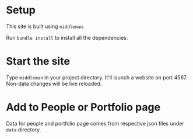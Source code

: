# Setup

This site is built using `middleman`.

Run `bundle install` to install all the dependencies.

# Start the site

Type `middleman` in your project directory. It'll launch a website on port 4567. Non-data changes will be live reloaded.


# Add to People or Portfolio page

Data for people and portfolio page comes from respective json files under `data` directory.